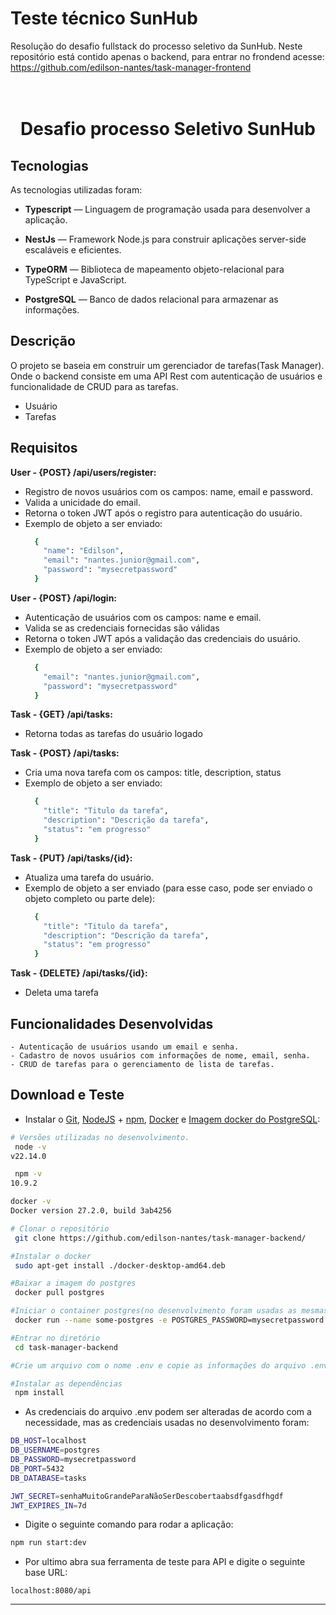 # Teste técnico SunHub
Resolução do desafio fullstack do processo seletivo da SunHub. Neste repositório está contido apenas o backend, para entrar no frondend acesse: https://github.com/edilson-nantes/task-manager-frontend

<h1 align="center">
<br>
Desafio processo Seletivo SunHub
</h1>

</h1>

## Tecnologias

As tecnologias utilizadas foram:

- **Typescript** — Linguagem de programação usada para desenvolver a aplicação.

- **NestJs** —  Framework Node.js para construir aplicações server-side escaláveis e eficientes.

- **TypeORM** — Biblioteca de mapeamento objeto-relacional para TypeScript e JavaScript.

- **PostgreSQL** — Banco de dados relacional para armazenar as informações.

 ## Descrição
 O projeto se baseia em construir um gerenciador de tarefas(Task Manager). Onde o backend consiste em uma API Rest com autenticação de usuários e funcionalidade de CRUD para as tarefas.

- Usuário
- Tarefas

 ## Requisitos

**User - {POST} /api/users/register:** 
- Registro de novos usuários com os campos: name, email e password.
- Valida a unicidade do email.
- Retorna o token JWT após o registro para autenticação do usuário.
- Exemplo de objeto a ser enviado:
  ```bash
    {
      "name": "Edilson",
      "email": "nantes.junior@gmail.com",
      "password": "mysecretpassword"
    }
  ```

**User - {POST} /api/login:** 
- Autenticação de usuários com os campos: name e email.
- Valida se as credenciais fornecidas são válidas
- Retorna o token JWT após a validação das credenciais do usuário.
- Exemplo de objeto a ser enviado:
  ```bash
    {
      "email": "nantes.junior@gmail.com",
      "password": "mysecretpassword"
    }
  ```

**Task - {GET} /api/tasks:** 
- Retorna todas as tarefas do usuário logado

**Task - {POST} /api/tasks:** 
- Cria uma nova tarefa com os campos: title, description, status
- Exemplo de objeto a ser enviado:
  ```bash
    {
      "title": "Titulo da tarefa",
      "description": "Descrição da tarefa",
      "status": "em progresso"
    }
  ```

**Task - {PUT} /api/tasks/{id}:** 
- Atualiza uma tarefa do usuário.
- Exemplo de objeto a ser enviado (para esse caso, pode ser enviado o objeto completo ou parte dele):
  ```bash
    {
      "title": "Titulo da tarefa",
      "description": "Descrição da tarefa",
      "status": "em progresso"
    }
  ```

**Task - {DELETE} /api/tasks/{id}:** 
- Deleta uma tarefa

## Funcionalidades Desenvolvidas
    - Autenticação de usuários usando um email e senha.
    - Cadastro de novos usuários com informações de nome, email, senha.
    - CRUD de tarefas para o gerenciamento de lista de tarefas.


##  Download e Teste



-  Instalar o [Git](https://git-scm.com/), [NodeJS](https://nodejs.org/pt-br/download/) + [npm](https://www.npmjs.com/get-npm), [Docker](https://www.docker.com/) e [Imagem docker do PostgreSQL](https://hub.docker.com/_/postgres):

```bash
# Versões utilizadas no desenvolvimento.
 node -v
v22.14.0

 npm -v
10.9.2

docker -v
Docker version 27.2.0, build 3ab4256
```

```bash
# Clonar o repositório
 git clone https://github.com/edilson-nantes/task-manager-backend/

#Instalar o docker
 sudo apt-get install ./docker-desktop-amd64.deb

#Baixar a imagem do postgres
 docker pull postgres

#Iniciar o container postgres(no desenvolvimento foram usadas as mesmas credenciais padrão da imagem)
 docker run --name some-postgres -e POSTGRES_PASSWORD=mysecretpassword -d postgres

#Entrar no diretório
 cd task-manager-backend

#Crie um arquivo com o nome .env e copie as informações do arquivo .env.development para ele.

#Instalar as dependências
 npm install
```
- As credenciais do arquivo .env podem ser alteradas de acordo com a necessidade, mas as credenciais usadas no desenvolvimento foram:

```bash
DB_HOST=localhost
DB_USERNAME=postgres
DB_PASSWORD=mysecretpassword
DB_PORT=5432
DB_DATABASE=tasks

JWT_SECRET=senhaMuitoGrandeParaNãoSerDescobertaabsdfgasdfhgdf
JWT_EXPIRES_IN=7d
```

- Digite o seguinte comando para rodar a aplicação:
```bash
npm run start:dev
```

- Por ultimo abra sua ferramenta de teste para API e digite o seguinte base URL:

```
localhost:8080/api
```

---
